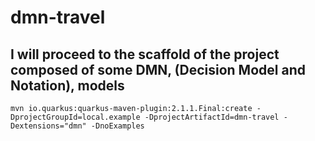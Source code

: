 # dmn-travel

## I will proceed to the scaffold of the project composed of some DMN, (Decision Model and Notation), models
```
mvn io.quarkus:quarkus-maven-plugin:2.1.1.Final:create -DprojectGroupId=local.example -DprojectArtifactId=dmn-travel -Dextensions="dmn" -DnoExamples
```
